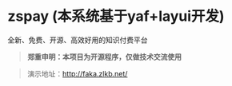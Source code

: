# zspay (本系统基于yaf+layui开发)

全新、免费、开源、高效好用的知识付费平台

>**郑重申明：本项目为开源程序，仅做技术交流使用**

>演示地址：http://faka.zlkb.net/
